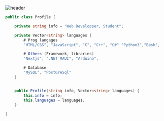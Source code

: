 ![header](https://capsule-render.vercel.app/api?type=waving&color=auto&height=220&section=header&text=Wahel&fontSize=60&animation=fadeIn&fontAlignY=38&desc=Web%20Development%20%2F%20Student&descAlignY=51&descAlign=62)

```cs
public class Profile {

    private string info = "Web Developper, Student";

    private Vector<string> languages {
        # Prog langages
        "HTML/CSS", "JavaScript", "C", "C++", "C#" "Python3","Bash",

        # Others (Framework, libraries)
        "Nextjs", ".NET MAUI", "Arduino",

        # Database
        "MySQL", "PostGreSql"
    }


    public Profile(string info, Vector<string> languages) {
        this.info = info;
        this.languages = languages;
    }

}
```
